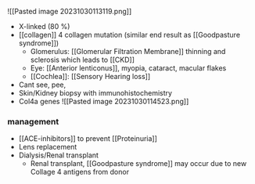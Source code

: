 ![[Pasted image 20231030113119.png]]
- X-linked (80 %)
- [[collagen]] 4 collagen mutation (similar end result as [[Goodpasture syndrome]])
	- Glomerulus: [[Glomerular Filtration Membrane]] thinning and sclerosis which leads to [[CKD]] 
	- Eye: [[Anterior lenticonus]], myopia, cataract, macular flakes
	- [[Cochlea]]: [[Sensory Hearing loss]] 
- Cant see, pee, 
- Skin/Kidney biopsy with immunohistochemistry
- Col4a genes 
	![[Pasted image 20231030114523.png]]

### management
- [[ACE-inhibitors]] to prevent [[Proteinuria]]
- Lens replacement
- Dialysis/Renal transplant
	- Renal transplant, [[Goodpasture syndrome]] may occur due to new Collage 4 antigens from donor 